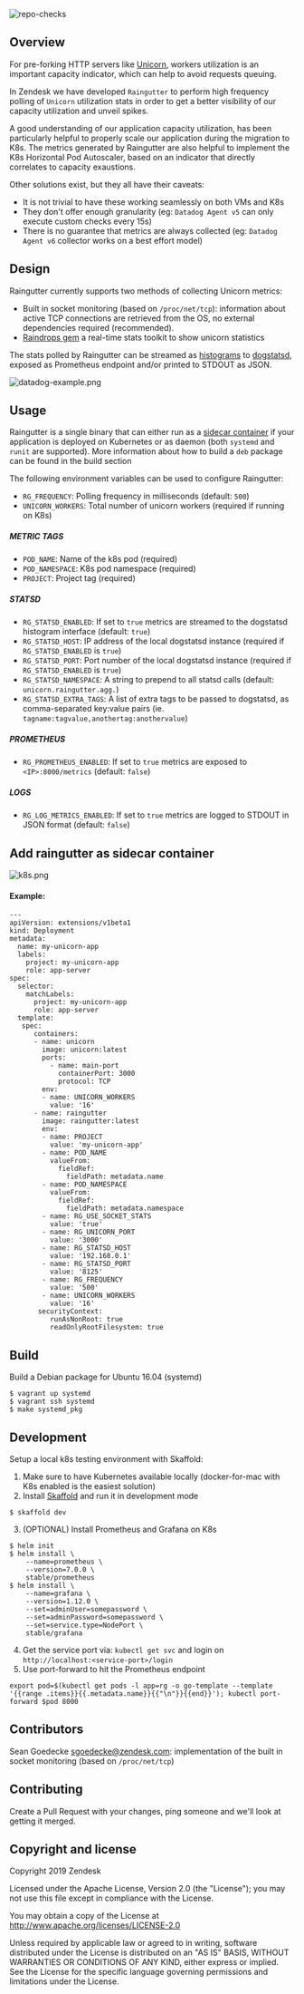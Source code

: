 ![repo-checks](https://github.com/zendesk/raingutter/workflows/repo-checks/badge.svg)
## Overview

For pre-forking HTTP servers like [Unicorn](https://bogomips.org/unicorn/), workers utilization is an important capacity indicator, which can help to avoid requests queuing.

In Zendesk we have developed `Raingutter` to perform high frequency polling of `Unicorn` utilization stats in order to get a better visibility of our capacity utilization and unveil spikes.

A good understanding of our application capacity utilization, has been particularly helpful to properly scale our application during the migration to K8s.
The metrics generated by Raingutter are also helpful to implement the K8s Horizontal Pod Autoscaler, based on an indicator that directly correlates to capacity exaustions.

Other solutions exist, but they all have their caveats:
* It is not trivial to have these working seamlessly on both VMs and K8s
* They don't offer enough granularity (eg: `Datadog Agent v5` can only execute custom checks every 15s)
* There is no guarantee that metrics are always collected (eg: `Datadog Agent v6` collector works on a best effort model)


## Design

Raingutter currently supports two methods of collecting Unicorn metrics:

* Built in socket monitoring (based on `/proc/net/tcp`): information about active TCP connections are retrieved from the OS, no external dependencies required (recommended).
* [Raindrops gem](https://bogomips.org/raindrops/) a real-time stats toolkit to show unicorn statistics

The stats polled by Raingutter can be streamed as [histograms](https://docs.datadoghq.com/developers/dogstatsd/#histograms) to [dogstatsd](https://docs.datadoghq.com/developers/dogstatsd/), exposed as Prometheus endpoint and/or printed to STDOUT as JSON.

![datadog-example.png](https://i.postimg.cc/rpC9f9XB/datadog-example.png)

## Usage

Raingutter is a single binary that can either run as a [sidecar container](https://kubernetes.io/docs/concepts/workloads/pods/pod-overview/) if your application is deployed on Kubernetes or as daemon (both `systemd` and `runit` are supported).
More information about how to build a `deb` package can be found in the build section

The following environment variables can be used to configure Raingutter:

* `RG_FREQUENCY`: Polling frequency in milliseconds (default: `500`)
* `UNICORN_WORKERS`: Total number of unicorn workers (required if running on K8s)

##### METRIC TAGS
* `POD_NAME`: Name of the k8s pod (required)
* `POD_NAMESPACE`: K8s pod namespace (required)
* `PROJECT`: Project tag (required)

##### STATSD
* `RG_STATSD_ENABLED`: If set to `true` metrics are streamed to the dogstatsd histogram interface (default: `true`)
* `RG_STATSD_HOST`: IP address of the local dogstatsd instance (required if `RG_STATSD_ENABLED` is `true`)
* `RG_STATSD_PORT`: Port number of the local dogstatsd instance (required if `RG_STATSD_ENABLED` is `true`)
* `RG_STATSD_NAMESPACE`: A string to prepend to all statsd calls (default: `unicorn.raingutter.agg.`)
* `RG_STATSD_EXTRA_TAGS`: A list of extra tags to be passed to dogstatsd, as comma-separated key:value pairs (ie. `tagname:tagvalue,anothertag:anothervalue`)

##### PROMETHEUS
* `RG_PROMETHEUS_ENABLED`: If set to `true` metrics are exposed to `<IP>:8000/metrics` (default: `false`)

##### LOGS
* `RG_LOG_METRICS_ENABLED`: If set to `true` metrics are logged to STDOUT in JSON format (default: `false`)


## Add raingutter as sidecar container

![k8s.png](https://i.postimg.cc/CKVNCQtC/k8s.png)

#### Example:
```
---
apiVersion: extensions/v1beta1
kind: Deployment
metadata:
  name: my-unicorn-app
  labels:
    project: my-unicorn-app
    role: app-server
spec:
  selector:
    matchLabels:
      project: my-unicorn-app
      role: app-server
  template:
   spec:
      containers:
      - name: unicorn
        image: unicorn:latest
        ports:
          - name: main-port
            containerPort: 3000
            protocol: TCP
        env:
        - name: UNICORN_WORKERS
          value: '16'
      - name: raingutter
        image: raingutter:latest
        env:
        - name: PROJECT
          value: 'my-unicorn-app'
        - name: POD_NAME
          valueFrom:
            fieldRef:
              fieldPath: metadata.name
        - name: POD_NAMESPACE
          valueFrom:
            fieldRef:
              fieldPath: metadata.namespace
        - name: RG_USE_SOCKET_STATS
          value: 'true'
        - name: RG_UNICORN_PORT
          value: '3000'
        - name: RG_STATSD_HOST
          value: '192.168.0.1'
        - name: RG_STATSD_PORT
          value: '8125'
        - name: RG_FREQUENCY
          value: '500'
        - name: UNICORN_WORKERS
          value: '16'
       securityContext:
          runAsNonRoot: true
          readOnlyRootFilesystem: true
```

## Build

Build a Debian package for Ubuntu 16.04 (systemd)

```
$ vagrant up systemd
$ vagrant ssh systemd
$ make systemd_pkg
```

## Development

Setup a local k8s testing environment with Skaffold:

1. Make sure to have Kubernetes available locally (docker-for-mac with K8s enabled is the easiest solution)
2. Install [Skaffold](https://github.com/GoogleContainerTools/skaffold) and run it in development mode
```
$ skaffold dev
```
3. (OPTIONAL) Install Prometheus and Grafana on K8s
```
$ helm init
$ helm install \
    --name=prometheus \
    --version=7.0.0 \
    stable/prometheus
$ helm install \
    --name=grafana \
    --version=1.12.0 \
    --set=adminUser=somepassword \
    --set=adminPassword=somepassword \
    --set=service.type=NodePort \
    stable/grafana
```
4. Get the service port via: `kubectl get svc` and login on `http://localhost:<service-port>/login`
5. Use port-forward to hit the Prometheus endpoint
```
export pod=$(kubectl get pods -l app=rg -o go-template --template '{{range .items}}{{.metadata.name}}{{"\n"}}{{end}}'); kubectl port-forward $pod 8000
```

## Contributors

Sean Goedecke <sgoedecke@zendesk.com>: implementation of the built in socket monitoring (based on `/proc/net/tcp`)

## Contributing

Create a Pull Request with your changes, ping someone and we'll look at getting it merged.

## Copyright and license

Copyright 2019 Zendesk

Licensed under the Apache License, Version 2.0 (the "License"); you may not use this file except in compliance with the License.

You may obtain a copy of the License at http://www.apache.org/licenses/LICENSE-2.0

Unless required by applicable law or agreed to in writing, software distributed under the License is distributed on an "AS IS" BASIS, WITHOUT WARRANTIES OR CONDITIONS OF ANY KIND, either express or implied.
See the License for the specific language governing permissions and limitations under the License.
